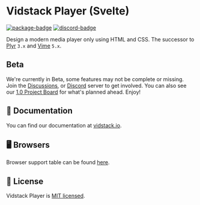 # Vidstack Player (Svelte)

[![package-badge]][package]
[![discord-badge]][discord]

Design a modern media player only using HTML and CSS. The successor to [Plyr][plyr] `3.x` and
[Vime][vime] `5.x`.

## Beta

We're currently in Beta, some features may not be complete or missing. Join the
[Discussions][discussions], or [Discord][discord] server to get involved. You can also see
our [1.0 Project Board](https://github.com/vidstack/vidstack/projects/1) for what's planned ahead.
Enjoy!

## 📖 Documentation

You can find our documentation at [vidstack.io](https://www.vidstack.io).

## 🖥️ Browsers

Browser support table can be found [here](https://www.vidstack.io/docs/player/getting-started/quickstart#browser-support).

## 📝 License

Vidstack Player is [MIT licensed](./LICENSE).

[vime]: https://github.com/vime-js/vime
[plyr]: https://github.com/sampotts/plyr
[package]: https://www.npmjs.com/package/@vidstack/player-svelte
[package-badge]: https://img.shields.io/npm/v/@vidstack/player-svelte/latest
[discord]: https://discord.com/invite/7RGU7wvsu9
[discord-badge]: https://img.shields.io/discord/742612686679965696?color=%235865F2&label=%20&logo=discord&logoColor=white
[discussions]: https://github.com/vidstack/vidstack/discussions
